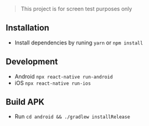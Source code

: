 > This project is for screen test purposes only

## Installation
- Install dependencies by runing `yarn` or `npm install`

## Development
- Android `npx react-native run-android`
- iOS `npx react-native run-ios` 

## Build APK
- Run `cd android && ./gradlew installRelease`